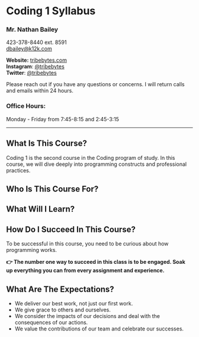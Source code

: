 # Coding 1 Syllabus

### Mr. Nathan Bailey

423-378-8440 ext. 8591\
[dbailey@k12k.com](mailto:dbailey@k12k.com)

**Website:** [tribebytes.com](https://tribebytes.com)\
**Instagram**: [@tribebytes](https://www.instagram.com/tribebytes)\
**Twitter**: [@tribebytes](https://twitter.com/tribebytes)

Please reach out if you have any questions or concerns. I will return calls and emails within 24 hours.

### Office Hours:

Monday - Friday from 7:45-8:15 and 2:45-3:15

---

## What Is This Course?

Coding 1 is the second course in the Coding program of study. In this course, we will dive deeply into programming constructs and professional practices.

## Who Is This Course For?

## What Will I Learn?

## How Do I Succeed In This Course?

To be successful in this course, you need to be curious about how programming works.

**👉 The number one way to succeed in this class is to be engaged. Soak up everything you can from every assignment and experience.**

## What Are The Expectations?

- We deliver our best work, not just our first work.
- We give grace to others and ourselves.
- We consider the impacts of our decisions and deal with the consequences of our actions.
- We value the contributions of our team and celebrate our successes.
